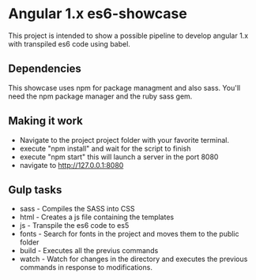Angular 1.x es6-showcase
===

This project is intended to show a possible pipeline to develop angular 1.x with transpiled es6 code using babel.

Dependencies
--
This showcase uses npm for package managment and also sass. You'll need the npm package manager and the ruby sass gem.

Making it work
---
* Navigate to the project project folder with your favorite terminal.
* execute "npm install" and wait for the script to finish
* execute "npm start" this will launch a server in the port 8080
* navigate to http://127.0.0.1:8080

Gulp tasks
---
* sass - Compiles the SASS into CSS
* html - Creates a js file containing the templates
* js - Transpile the es6 code to es5
* fonts - Search for fonts in the project and moves them to the public folder
* build - Executes all the previus commands
* watch - Watch for changes in the directory and executes the previous commands in response to modifications.
